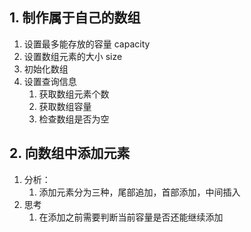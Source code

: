## 1. 制作属于自己的数组
1. 设置最多能存放的容量 capacity
2. 设置数组元素的大小 size
3. 初始化数组
4. 设置查询信息
    1. 获取数组元素个数
    2. 获取数组容量
    3. 检查数组是否为空
## 2. 向数组中添加元素
1. 分析：
    1. 添加元素分为三种，尾部追加，首部添加，中间插入
2. 思考
    1. 在添加之前需要判断当前容量是否还能继续添加